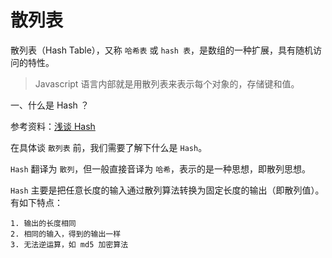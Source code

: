 # 散列表

散列表（Hash Table），又称 `哈希表` 或 `hash 表`，是数组的一种扩展，具有随机访问的特性。

> Javascript 语言内部就是用散列表来表示每个对象的，存储键和值。

一、什么是 Hash ？

参考资料：[浅谈 Hash](https://www.jianshu.com/p/ec7b848f83a7)

在具体谈 `散列表` 前，我们需要了解下什么是 `Hash`。

`Hash` 翻译为 `散列`，但一般直接音译为 `哈希`，表示的是一种思想，即散列思想。

`Hash` 主要是把任意长度的输入通过散列算法转换为固定长度的输出（即散列值）。有如下特点：

```
1. 输出的长度相同
2. 相同的输入，得到的输出一样
3. 无法逆运算，如 md5 加密算法
```